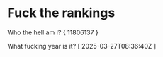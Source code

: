 # Fuck the rankings

Who the hell am I?
{ 11806137 }

What fucking year is it?
[ 2025-03-27T08:36:40Z ]
